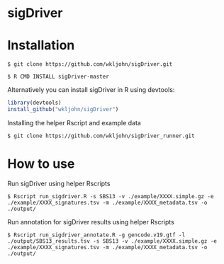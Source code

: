 # sigDriver


# Installation
`$ git clone https://github.com/wkljohn/sigDriver.git`

`$ R CMD INSTALL sigDriver-master`

Alternatively you can install sigDriver in R using devtools:
```R
library(devtools)
install_github("wkljohn/sigDriver")
```

Installing the helper Rscript and example data
```console
$ git clone https://github.com/wkljohn/sigDriver_runner.git
```

# How to use

Run sigDriver using helper Rscripts
```console
$ Rscript run_sigdriver.R -s SBS13 -v ./example/XXXX.simple.gz -e ./example/XXXX_signatures.tsv -m ./example/XXXX_metadata.tsv -o ./output/
```

Run annotation for sigDriver results using helper Rscripts
```console
$ Rscript run_sigdriver_annotate.R -g gencode.v19.gtf -l ./output/SBS13_results.tsv -s SBS13 -v ./example/XXXX.simple.gz -e ./example/XXXX_signatures.tsv -m ./example/XXXX_metadata.tsv -o ./output/
```